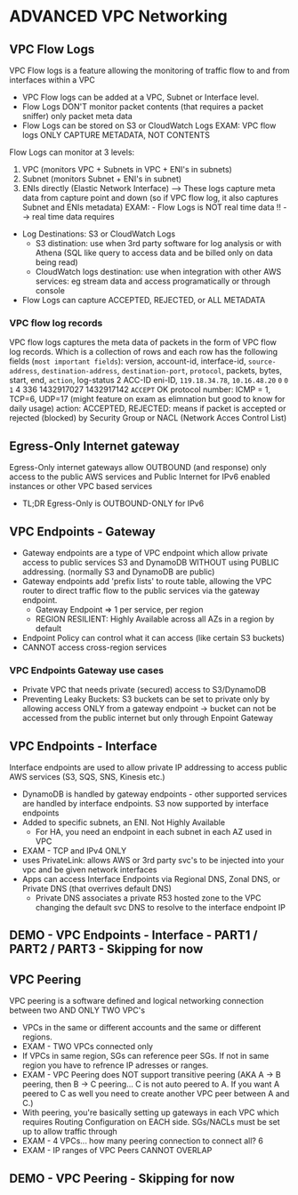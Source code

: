 
# ADVANCED VPC Networking
## VPC Flow Logs
VPC Flow logs is a feature allowing the monitoring of traffic flow to and from interfaces within a VPC
- VPC Flow logs can be added at a VPC, Subnet or Interface level.
- Flow Logs DON'T monitor packet contents (that requires a packet sniffer) only packet meta data
- Flow Logs can be stored on S3 or CloudWatch Logs
EXAM: VPC flow logs ONLY CAPTURE METADATA, NOT CONTENTS

Flow Logs can monitor at 3 levels:
1. VPC (monitors VPC + Subnets in VPC + ENI's in subnets)
2. Subnet (monitors Subnet + ENI's in subnet)
3. ENIs directly (Elastic Network Interface)
--> These logs capture meta data from capture point and down (so if VPC flow log, it also captures Subnet and ENIs metadata)
EXAM:  - Flow Logs is NOT real time data !! --> real time data requires
- Log Destinations: S3 or CloudWatch Logs
  - S3 distination: use when 3rd party software for log analysis or with Athena (SQL like query to access data and be billed only on data being read)
  - CloudWatch logs destination: use when integration with other AWS services: eg stream data and access programatically or through console
- Flow Logs can capture ACCEPTED, REJECTED, or ALL METADATA

### VPC flow log records
VPC flow logs captures the meta data of packets in the form of VPC flow log records. Which is a collection of rows and each row has the following fields (`most important fields`):
version, account-id, interface-id, `source-address`, `destination-address`, `destination-port`, `protocol`, packets, bytes, start, end, `action`, log-status
2 ACC-ID eni-ID, `119.18.34.78`, `10.16.48.20` `0` `0` `1` 4 336 1432917027 1432917142 `ACCEPT` OK
protocol number: ICMP = 1, TCP=6, UDP=17 (might feature on exam as elimnation but good to know for daily usage)
action: ACCEPTED, REJECTED: means if packet is accepted or rejected (blocked) by Security Group or NACL (Network Acces Control List)

## Egress-Only Internet gateway
Egress-Only internet gateways allow OUTBOUND (and response) only access to the public AWS services and Public Internet for IPv6 enabled instances or other VPC based services
- TL;DR Egress-Only is OUTBOUND-ONLY for IPv6

## VPC Endpoints - Gateway
- Gateway endpoints are a type of VPC endpoint which allow private access to public services S3 and DynamoDB WITHOUT using PUBLIC addressing. (normally S3 and DynamoDB are public)
- Gateway endpoints add 'prefix lists' to route table, allowing the VPC router to direct traffic flow to the public services via the gateway endpoint.
  - Gateway Endpoint => 1 per service, per region
  - REGION RESILIENT: Highly Available across all AZs in a region by default
- Endpoint Policy can control what it can access (like certain S3 buckets)
- CANNOT access cross-region services

### VPC Endpoints Gateway use cases
- Private VPC that needs private (secured) access to S3/DynamoDB
- Preventing Leaky Buckets: S3 buckets can be set to private only by allowing access ONLY from a gateway endpoint -> bucket can not be accessed from the public internet but only through Enpoint Gateway

## VPC Endpoints - Interface
Interface endpoints are used to allow private IP addressing to access public AWS services (S3, SQS, SNS, Kinesis etc.)
- DynamoDB is handled by gateway endpoints - other supported services are handled by interface endpoints. S3 now supported by interface endpoints
- Added to specific subnets, an ENI. Not Highly Available
  - For HA, you need an endpoint in each subnet in each AZ used in VPC
- EXAM - TCP and IPv4 ONLY
- uses PrivateLink: allows AWS or 3rd party svc's to be injected into your vpc and be given network interfaces
- Apps can access Interface Endpoints via Regional DNS, Zonal DNS, or Private DNS (that overrives default DNS)
  - Private DNS associates a private R53 hosted zone to the VPC changing the default svc DNS to resolve to the interface endpoint IP

## DEMO - VPC Endpoints - Interface - PART1 / PART2 / PART3 - Skipping for now

## VPC Peering
VPC peering is a software defined and logical networking connection between two AND ONLY TWO VPC's
- VPCs in the same or different accounts and the same or different regions.
- EXAM - TWO VPCs connected only
- If VPCs in same region, SGs can reference peer SGs. If not in same region you have to refrence IP adresses or ranges.
- EXAM - VPC Peering does NOT support transitive peering (AKA A -> B peering, then B -> C peering... C is not auto peered to A. If you want A peered to C as well you need to create another VPC peer between A and C.)
- With peering, you're basically setting up gateways in each VPC which requires Routing Configuration on EACH side. SGs/NACLs must be set up to allow traffic through
- EXAM - 4 VPCs... how many peering connection to connect all? 6
- EXAM - IP ranges of VPC Peers CANNOT OVERLAP

## DEMO - VPC Peering - Skipping for now
